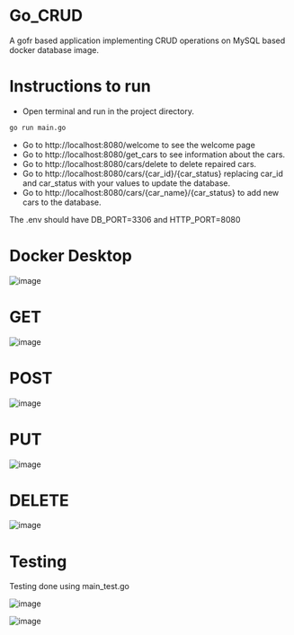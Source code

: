 # Go_CRUD
A gofr based application implementing CRUD operations on MySQL based docker database image.

# Instructions to run
* Open terminal and run in the project directory.

```sh
go run main.go 
```

* Go to http://localhost:8080/welcome to see the welcome page <br />
* Go to http://localhost:8080/get_cars to see information about the cars.<br />
* Go to http://localhost:8080/cars/delete to delete repaired cars.<br />
* Go to http://localhost:8080/cars/{car_id}/{car_status} replacing car_id and car_status with your values to update the database.<br />
* Go to http://localhost:8080/cars/{car_name}/{car_status} to add new cars to the database.<br />

The .env should have DB_PORT=3306 and HTTP_PORT=8080

# Docker Desktop  
![image](https://github.com/RinzlerN26/Go_CRUD/assets/74294802/3d09e085-2979-46b4-9777-5e32de717219)

# GET
![image](https://github.com/RinzlerN26/Go_CRUD/assets/74294802/6f1531a7-e223-486a-ae02-0258941a22c1)

# POST 
![image](https://github.com/RinzlerN26/Go_CRUD/assets/74294802/7fa77d45-3c55-4c6a-bbb6-840ce849b534)

# PUT 
![image](https://github.com/RinzlerN26/Go_CRUD/assets/74294802/d2750172-c017-45e0-996a-b224a3aec02e)

# DELETE 
![image](https://github.com/RinzlerN26/Go_CRUD/assets/74294802/d78329e9-90b6-4ac8-bab2-d169879278c9)

# Testing

Testing done using main_test.go

![image](https://github.com/RinzlerN26/Go_CRUD/assets/74294802/ae25a296-c493-45d6-9e0d-ecf94a89ef92)

![image](https://github.com/RinzlerN26/Go_CRUD/assets/74294802/d4bdf40e-21ad-42e1-b0bc-5394ab158e71)







